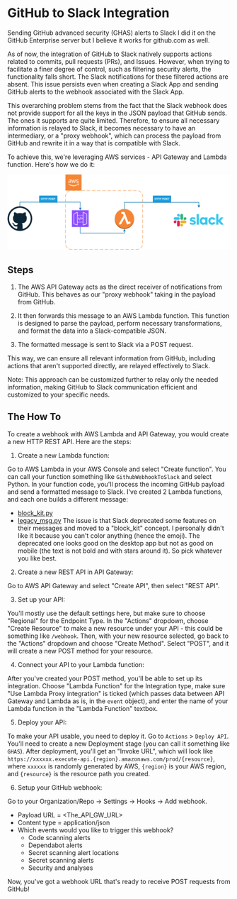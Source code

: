 # GitHub to Slack Integration
Sending GitHub advanced security (GHAS) alerts to Slack
I did it on the GitHub Enterprise server but I believe it works for github.com as well.

As of now, the integration of GitHub to Slack natively supports actions related to commits, pull requests (PRs), and Issues. However, when trying to facilitate a finer degree of control, such as filtering security alerts, the functionality falls short. The Slack notifications for these filtered actions are absent. This issue persists even when creating a Slack App and sending GitHub alerts to the webhook associated with the Slack App.

This overarching problem stems from the fact that the Slack webhook does not provide support for all the keys in the JSON payload that GitHub sends. The ones it supports are quite limited. Therefore, to ensure all necessary information is relayed to Slack, it becomes necessary to have an intermediary, or a "proxy webhook", which can process the payload from GitHub and rewrite it in a way that is compatible with Slack.

To achieve this, we're leveraging AWS services - API Gateway and Lambda function. Here's how we do it:

![The flow](.github/images/GHAStoSlack.png?raw=true "GHAStoSlack")

## Steps

1. The AWS API Gateway acts as the direct receiver of notifications from GitHub. This behaves as our "proxy webhook" taking in the payload from GitHub.

2. It then forwards this message to an AWS Lambda function. This function is designed to parse the payload, perform necessary transformations, and format the data into a Slack-compatible JSON.

3. The formatted message is sent to Slack via a POST request.

This way, we can ensure all relevant information from GitHub, including actions that aren't supported directly, are relayed effectively to Slack.

Note: This approach can be customized further to relay only the needed information, making GitHub to Slack communication efficient and customized to your specific needs.

## The How To
To create a webhook with AWS Lambda and API Gateway, you would create a new HTTP REST API. Here are the steps:

1. Create a new Lambda function:

Go to AWS Lambda in your AWS Console and select "Create function". You can call your function something like `GithubWebhookToSlack` and select Python.
In your function code, you'll process the incoming GitHub payload and send a formatted message to Slack.
I've created 2 Lambda functions, and each one builds a different message:
- [block_kit.py](block_kit.py)
- [legacy_msg.py](legacy_msg.py)
The issue is that Slack deprecated some features on their messages and moved to a "block_kit" concept. I personally didn't like it because you can't color anything (hence the emoji).
The deprecated one looks good on the desktop app but not as good on mobile (the text is not bold and with stars around it).
So pick whatever you like best.


2. Create a new REST API in API Gateway:

Go to AWS API Gateway and select "Create API", then select "REST API".


3. Set up your API:

You'll mostly use the default settings here, but make sure to choose "Regional" for the Endpoint Type.
In the "Actions" dropdown, choose "Create Resource" to make a new resource under your API - this could be something like `/webhook`. 
Then, with your new resource selected, go back to the "Actions" dropdown and choose "Create Method".
Select "POST", and it will create a new POST method for your resource.


4. Connect your API to your Lambda function:

After you've created your POST method, you'll be able to set up its integration.
Choose "Lambda Function" for the Integration type, make sure "Use Lambda Proxy integration" is ticked (which passes data between API Gateway and Lambda as is, in the `event` object),
and enter the name of your Lambda function in the "Lambda Function" textbox.


5. Deploy your API:

To make your API usable, you need to deploy it. Go to `Actions` > `Deploy API`.
You'll need to create a new Deployment stage (you can call it something like `GHAS`). After deployment, you'll get an "Invoke URL", which will look like `https://xxxxxx.execute-api.{region}.amazonaws.com/prod/{resource}`, where `xxxxxx` is randomly generated by AWS, `{region}` is your AWS region, and `{resource}` is the resource path you created.

6. Setup your GitHub webhook:

Go to your Organization/Repo -> Settings -> Hooks -> Add webhook.
- Payload URL = <The_API_GW_URL>
- Content type = application/json
- Which events would you like to trigger this webhook?
    - Code scanning alerts
    - Dependabot alerts
    - Secret scanning alert locations
    - Secret scanning alerts
    - Security and analyses

Now, you've got a webhook URL that's ready to receive POST requests from GitHub!

